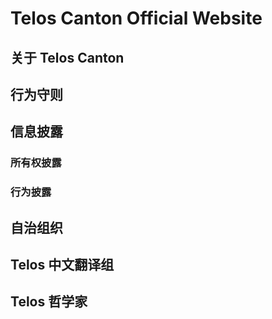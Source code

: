 # Telos Canton Official Website

## 关于 Telos Canton

## 行为守则

## 信息披露
### 所有权披露
### 行为披露

## 自治组织

## Telos 中文翻译组

## Telos 哲学家